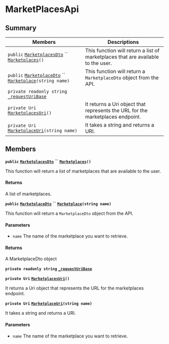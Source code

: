 # MarketPlacesApi

## Summary

| Members                                                                                                                                                                                                                                                                                                | Descriptions                                                                     |
| ------------------------------------------------------------------------------------------------------------------------------------------------------------------------------------------------------------------------------------------------------------------------------------------------------ | -------------------------------------------------------------------------------- |
| `public` [`MarketplacesDto`](AtomicMarketApiClient--MarketPlaces--MarketplacesDto.md) `` [`Marketplaces`](AtomicMarketApiClient--MarketPlaces--MarketPlacesApi.md#class\_atomic\_market\_api\_client\_1\_1\_market\_places\_1\_1\_market\_places\_api\_1a78a67d170323ad260b2051102c66d267)`()`         | This function will return a list of marketplaces that are available to the user. |
| `public` [`MarketplaceDto`](AtomicMarketApiClient--MarketPlaces--MarketplaceDto.md) `` [`Marketplace`](AtomicMarketApiClient--MarketPlaces--MarketPlacesApi.md#class\_atomic\_market\_api\_client\_1\_1\_market\_places\_1\_1\_market\_places\_api\_1a0cd5d4e88fd64208a1d543de10f14acb)`(string name)` | This function will return a `MarketplaceDto` object from the API.                |
| `private readonly string` [`_requestUriBase`](AtomicMarketApiClient--MarketPlaces--MarketPlacesApi.md#class\_atomic\_market\_api\_client\_1\_1\_market\_places\_1\_1\_market\_places\_api\_1a1854c4909a1013a684af16fb52e8a387)                                                                         |                                                                                  |
| `private Uri` [`MarketplacesUri`](AtomicMarketApiClient--MarketPlaces--MarketPlacesApi.md#class\_atomic\_market\_api\_client\_1\_1\_market\_places\_1\_1\_market\_places\_api\_1aa1317eb8215268be5c8093cee07c5f53)`()`                                                                                 | It returns a Uri object that represents the URL for the marketplaces endpoint.   |
| `private Uri` [`MarketplaceUri`](AtomicMarketApiClient--MarketPlaces--MarketPlacesApi.md#class\_atomic\_market\_api\_client\_1\_1\_market\_places\_1\_1\_market\_places\_api\_1a397cdf4c3cb7b066c6dd41a453e88ec0)`(string name)`                                                                       | It takes a string and returns a URI.                                             |

## Members

**`public`** [**`MarketplacesDto`**](AtomicMarketApiClient--MarketPlaces--MarketplacesDto.md) **``** [**`Marketplaces`**](AtomicMarketApiClient--MarketPlaces--MarketPlacesApi.md#class\_atomic\_market\_api\_client\_1\_1\_market\_places\_1\_1\_market\_places\_api\_1a78a67d170323ad260b2051102c66d267)**`()`**

This function will return a list of marketplaces that are available to the user.

#### Returns

A list of marketplaces.

**`public`** [**`MarketplaceDto`**](AtomicMarketApiClient--MarketPlaces--MarketplaceDto.md) **``** [**`Marketplace`**](AtomicMarketApiClient--MarketPlaces--MarketPlacesApi.md#class\_atomic\_market\_api\_client\_1\_1\_market\_places\_1\_1\_market\_places\_api\_1a0cd5d4e88fd64208a1d543de10f14acb)**`(string name)`**

This function will return a `MarketplaceDto` object from the API.

#### Parameters

* `name` The name of the marketplace you want to retrieve.

#### Returns

A MarketplaceDto object

**`private readonly string`** [**`_requestUriBase`**](AtomicMarketApiClient--MarketPlaces--MarketPlacesApi.md#class\_atomic\_market\_api\_client\_1\_1\_market\_places\_1\_1\_market\_places\_api\_1a1854c4909a1013a684af16fb52e8a387)

**`private Uri`** [**`MarketplacesUri`**](AtomicMarketApiClient--MarketPlaces--MarketPlacesApi.md#class\_atomic\_market\_api\_client\_1\_1\_market\_places\_1\_1\_market\_places\_api\_1aa1317eb8215268be5c8093cee07c5f53)**`()`**

It returns a Uri object that represents the URL for the marketplaces endpoint.

**`private Uri`** [**`MarketplaceUri`**](AtomicMarketApiClient--MarketPlaces--MarketPlacesApi.md#class\_atomic\_market\_api\_client\_1\_1\_market\_places\_1\_1\_market\_places\_api\_1a397cdf4c3cb7b066c6dd41a453e88ec0)**`(string name)`**

It takes a string and returns a URI.

#### Parameters

* `name` The name of the marketplace you want to retrieve.
